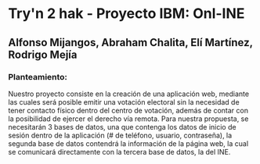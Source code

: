 # Try'n 2 hak - Proyecto IBM: Onl-INE
## Alfonso Mijangos, Abraham Chalita, Elí Martínez, Rodrigo Mejía

### Planteamiento:
Nuestro proyecto consiste en la creación de una aplicación web, mediante las cuales será posible emitir una votación electoral sin la necesidad de tener contacto físico dentro del centro de votación, además de contar con la posibilidad de ejercer el derecho vía remota. Para nuestra propuesta, se necesitarán 3 bases de datos, una que contenga los datos de inicio de sesión dentro de la aplicación (# de teléfono, usuario, contraseña), la segunda base de datos contendrá la información de la página web, la cual se comunicará directamente con la tercera base de datos, la del INE. 
